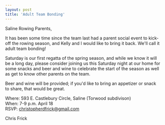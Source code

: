 ```yaml
---
layout: post  
title: 'Adult Team Bonding'
---
```

Saline Rowing Parents,

It has been some time since the team last had a parent social event to kick-off
the rowing season, and Kelly and I would like to bring it back. We'll call it
adult team bonding!

Saturday is our first regatta of the spring season, and while we know it will be
a long day, please consider joining us this Saturday night at our home for some
snacks and beer and wine to celebrate the start of the season as well as get to
know other parents on the team.

Beer and wine will be provided; if you'd like to bring an appetizer or snack to
share, that would be great.

Where: 593 E. Castlebury Circle, Saline (Torwood subdivison)  
When: 7-9 p.m. April 18  
RSVP: <christopherdfrick@gmail.com>

Chris Frick
